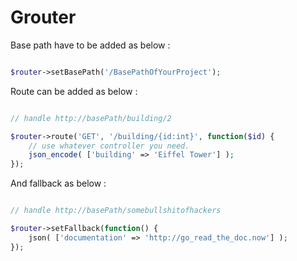 # Grouter


Base path have to be added as below :

```php

$router->setBasePath('/BasePathOfYourProject');

```


Route can be added as below :

```php

// handle http://basePath/building/2

$router->route('GET', '/building/{id:int}', function($id) {
	// use whatever controller you need.
	json_encode( ['building' => 'Eiffel Tower'] );
});

```


And fallback as below :

```php

// handle http://basePath/somebullshitofhackers

$router->setFallback(function() {
	json( ['documentation' => 'http://go_read_the_doc.now'] );
});


```
